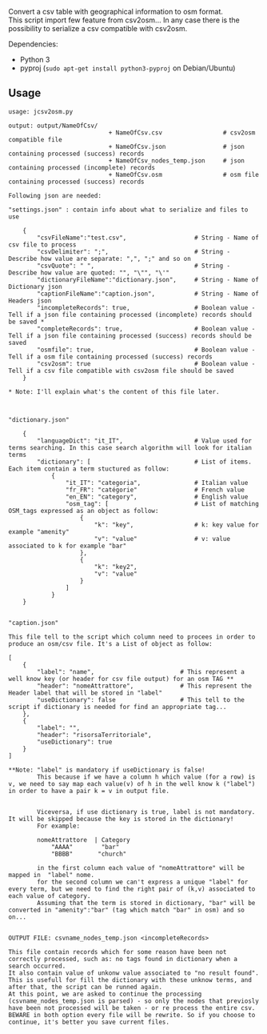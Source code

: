 
Convert a csv table with geographical information to osm format.  
This script import few feature from csv2osm... In any case there is the possibility to serialize a csv compatible with csv2osm.

Dependencies:

  - Python 3
  - pyproj (`sudo apt-get install python3-pyproj` on Debian/Ubuntu)

Usage
-----

	usage: jcsv2osm.py
	
	output: output/NameOfCsv/
								+ NameOfCsv.csv 				# csv2osm compatible file
								+ NameOfCsv.json 				# json containing processed (success) records
								+ NameOfCsv_nodes_temp.json 	# json containing processed (incomplete) records
								+ NameOfCsv.osm					# osm file containing processed (success) records

	Following json are needed:
	
	"settings.json" : contain info about what to serialize and files to use
		
		{
			"csvFileName":"test.csv", 					# String - Name of csv file to process
			"csvDelimiter": ";", 						# String - Describe how value are separate: ",", ";" and so on
			"csvQuote": " ",							# String - Describe how value are quoted: "", "\"", "\'"
			"dictionaryFileName":"dictionary.json", 	# String - Name of Dictionary json
			"captionFileName":"caption.json",			# String - Name of Headers json
			"incompleteRecords": true,					# Boolean value - Tell if a json file containing processed (incomplete) records should be saved *
			"completeRecords": true,					# Boolean value - Tell if a json file containing processed (success) records should be saved
			"osmfile": true,							# Boolean value - Tell if a osm file containing processed (success) records
			"csv2osm": true								# Boolean value - Tell if a csv file compatible with csv2osm file should be saved
		}
	
	* Note: I'll explain what's the content of this file later.
		
	
	
	"dictionary.json"
	
		{
			"languageDict": "it_IT",   					# Value used for terms searching. In this case search algorithm will look for italian terms
			"dictionary": [								# List of items. Each item contain a term stuctured as follow:
				{
					"it_IT": "categoria",				# Italian value
					"fr_FR": "catégorie"				# French value
					"en_EN": "category",				# English value
					"osm_tag": [						# List of matching OSM_tags expressed as an object as follow:
						{
							"k": "key",					# k: key value for example "amenity"
							"v": "value"				# v: value associated to k for example "bar"
						},
						{
							"k": "key2",
							"v": "value"
						}
					]
				}
		}
		
	
	"caption.json"
	
	This file tell to the script which column need to procees in order to produce an osm/csv file. It's a List of object as follow:
	
	[
		{	
            "label": "name",						# This represent a well know key (or header for csv file output) for an osm TAG **
            "header": "nomeAttrattore",				# This represent the Header label that will be stored in "label"
            "useDictionary": false					# This tell to the script if dictionary is needed for find an appropriate tag...
        },
        {
            "label": "",
            "header": "risorsaTerritoriale",
            "useDictionary": true
        }
	]
	
	**Note: "label" is mandatory if useDictionary is false! 
			This because if we have a column h which value (for a row) is v, we need to say map each value(v) of h in the well know k ("label") in order to have a pair k = v in output file.
			
			
			Viceversa, if use dictionary is true, label is not mandatory. It will be skipped because the key is stored in the dictionary!
			For example:
			
			nomeAttrattore 	| Category
				"AAAA"		  "bar"
				"BBBB"		 "church"
			
			in the first column each value of "nomeAttrattore" will be mapped in  "label" nome.
			for the second column we can't express a unique "label" for every term, but we need to find the right pair of (k,v) associated to each value of category.
			Assuming that the term is stored in dictionary, "bar" will be converted in "amenity":"bar" (tag which match "bar" in osm) and so on...
			

	OUTPUT FILE: csvname_nodes_temp.json <incompleteRecords>
	
	This file contain records which for some reason have been not correctly processed, such as: no tags found in dictionary when a search occurred.
	It also contain value of unkonw value associated to "no result found".
	This is usefull for fill the dictionary with these unknow terms, and after that, the script can be runned again.
	At this point, we are asked to continue the processing (csvname_nodes_temp.json is parsed) - so only the nodes that previosly have been not processed will be taken - or re process the entire csv.
	BEWARE in both option every file will be rewrite. So if you choose to continue, it's better you save current files.
		
		
